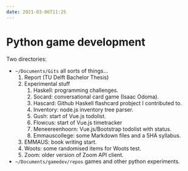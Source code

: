 ```yaml
---
date: 2021-03-06T11:25
---
```


# Python game development

Two directories:

* `~/Documents/Gits` all sorts of things...
	1. Report (TU Delft Bachelor Thesis)
    1. Experimental stuff
    	1. Haskell: programming challenges.
        1. Socard: conversational card game (Isaac Odoma).
        1. Hascard: Github Haskell flashcard probject I contributed to.
        1. Inventory: node.js inventory tree parser.
        1. Gush: start of Vue.js todolist.
        1. Flowcus: start of Vue.js timetracker
        1. Meneereenhoorn: Vue.js/Bootstrap todolist with status.
        1. Emmauscollege: some Markdown files and a 5HA syllabus.
    1. EMMAUS: book writing start.
    1. Woots: some randomised items for Woots test.
    1. Zoom: older version of Zoom API client.
* `~/Documents/gamedev/repos` games and other python experiments.